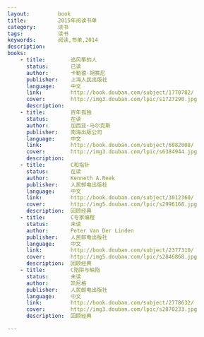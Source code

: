 ```yaml
---
layout:         book
title:          2015年阅读书单
category:       读书
tags:           读书
keywords:       阅读,书单,2014
description:    
books: 
    - title:        追风筝的人
      status:       已读
      author:       卡勒德·胡赛尼
      publisher:    上海人民出版社
      language:     中文
      link:         http://book.douban.com/subject/1770782/
      cover:        http://img3.douban.com/lpic/s1727290.jpg
      description:  
    - title:        百年孤独
      status:       在读
      author:       加西亚·马尔克斯
      publisher:    南海出版公司
      language:     中文
      link:         http://book.douban.com/subject/6082808/
      cover:        http://img3.douban.com/lpic/s6384944.jpg
      description:  
    - title:        C和指针
      status:       在读
      author:       Kenneth A.Reek
      publisher:    人民邮电出版社
      language:     中文
      link:         http://book.douban.com/subject/3012360/
      cover:        http://img5.douban.com/lpic/s2996168.jpg
      description:  回顾经典
    - title:        C专家编程
      status:       未读
      author:       Peter Van Der Linden
      publisher:    人民邮电出版社
      language:     中文
      link:         http://book.douban.com/subject/2377310/
      cover:        http://img5.douban.com/lpic/s2846868.jpg
      description:  回顾经典
    - title:        C陷阱与缺陷
      status:       未读
      author:       凯尼格
      publisher:    人民邮电出版社
      language:     中文
      link:         http://book.douban.com/subject/2778632/
      cover:        http://img3.douban.com/lpic/s2870233.jpg
      description:  回顾经典

---
```


